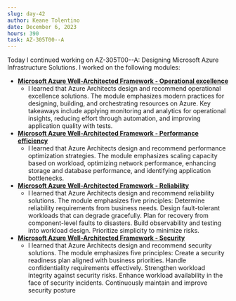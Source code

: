```yaml
---
slug: day-42
author: Keane Tolentino
date: December 6, 2023
hours: 390
task: AZ-305T00--A
---
```


Today I continued working on AZ-305T00--A: Designing Microsoft Azure Infrastructure Solutions. I worked on the following modules:

- **[Microsoft Azure Well-Architected Framework - Operational excellence](https://learn.microsoft.com/en-us/training/modules/azure-well-architected-operational-excellence/)**
  - I learned that Azure Architects design and recommend operational excellence solutions. The module emphasizes modern practices for designing, building, and orchestrating resources on Azure. Key takeaways include applying monitoring and analytics for operational insights, reducing effort through automation, and improving application quality with tests.
- **[Microsoft Azure Well-Architected Framework - Performance efficiency](https://learn.microsoft.com/en-us/training/modules/azure-well-architected-performance-efficiency/)**
  - I learned that Azure Architects design and recommend performance optimization strategies. The module emphasizes scaling capacity based on workload, optimizing network performance, enhancing storage and database performance, and identifying application bottlenecks.
- **[Microsoft Azure Well-Architected Framework - Reliability](https://learn.microsoft.com/en-us/training/modules/azure-well-architected-reliability/)**
  - I learned that Azure Architects design and recommend reliability solutions. The module emphasizes five principles:
  Determine reliability requirements from business needs.
  Design fault-tolerant workloads that can degrade gracefully.
  Plan for recovery from component-level faults to disasters.
  Build observability and testing into workload design.
  Prioritize simplicity to minimize risks.
- **[Microsoft Azure Well-Architected Framework - Security](https://learn.microsoft.com/en-us/training/modules/azure-well-architected-security/)**
  - I learned that Azure Architects design and recommend security solutions. The module emphasizes five principles:
  Create a security readiness plan aligned with business priorities.
  Handle confidentiality requirements effectively.
  Strengthen workload integrity against security risks.
  Enhance workload availability in the face of security incidents.
  Continuously maintain and improve security posture
